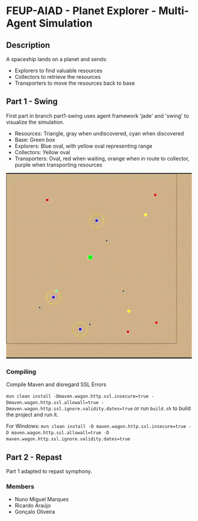 # FEUP-AIAD - Planet Explorer - Multi-Agent Simulation

## Description
A spaceship lands on a planet and sends:
* Explorers to find valuable resources
* Collectors to retrieve the resources
* Transporters to move the resources back to base


## Part 1 - Swing

First part in branch part1-swing uses agent framework 'jade' and 'swing' to visualize the simulation.

* Resources: Triangle, gray when undiscovered, cyan when discovered
* Base: Green box
* Explorers: Blue oval, with yellow oval representing range
* Collectors: Yellow oval
* Transporters: Oval, red when waiting, orange when in route to collector, purple when transporting resources

![alt text](docs/SwingSim.gif)

### Compiling
Compile Maven and disregard SSL Errors

`mvn clean install -Dmaven.wagon.http.ssl.insecure=true -Dmaven.wagon.http.ssl.allowall=true -Dmaven.wagon.http.ssl.ignore.validity.dates=true`
or run `build.sh` to build the project and run it.

For Windows:
`mvn clean install -D maven.wagon.http.ssl.insecure=true -D maven.wagon.http.ssl.allowall=true -D maven.wagon.http.ssl.ignore.validity.dates=true`

## Part 2 - Repast
Part 1 adapted to repast symphony.

### Members

* Nuno Miguel Marques
* Ricardo Araújo
* Gonçalo Oliveira
